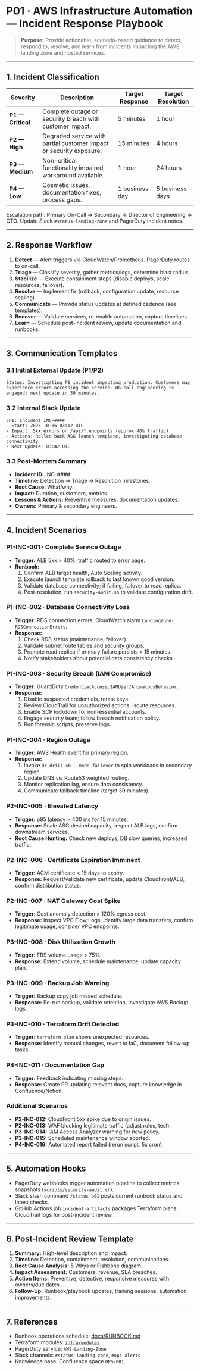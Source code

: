 # P01 · AWS Infrastructure Automation — Incident Response Playbook

> **Purpose:** Provide actionable, scenario-based guidance to detect, respond to, resolve, and learn from incidents impacting the AWS landing zone and hosted services.

---
## 1. Incident Classification
| Severity | Description | Target Response | Target Resolution |
| --- | --- | --- | --- |
| **P1 — Critical** | Complete outage or security breach with customer impact. | 5 minutes | 1 hour |
| **P2 — High** | Degraded service with partial customer impact or security exposure. | 15 minutes | 4 hours |
| **P3 — Medium** | Non-critical functionality impaired, workaround available. | 1 hour | 24 hours |
| **P4 — Low** | Cosmetic issues, documentation fixes, process gaps. | 1 business day | 5 business days |

Escalation path: Primary On-Call → Secondary → Director of Engineering → CTO. Update Slack `#status-landing-zone` and PagerDuty incident notes.

---
## 2. Response Workflow
1. **Detect** — Alert triggers via CloudWatch/Prometheus. PagerDuty routes to on-call.  
2. **Triage** — Classify severity, gather metrics/logs, determine blast radius.  
3. **Stabilize** — Execute containment steps (disable deploys, scale resources, failover).  
4. **Resolve** — Implement fix (rollback, configuration update, resource scaling).  
5. **Communicate** — Provide status updates at defined cadence (see templates).  
6. **Recover** — Validate services, re-enable automation, capture timelines.  
7. **Learn** — Schedule post-incident review, update documentation and runbooks.  

---
## 3. Communication Templates
### 3.1 Initial External Update (P1/P2)
```
Status: Investigating P1 incident impacting production. Customers may experience errors accessing the service. On-call engineering is engaged; next update in 30 minutes.
```

### 3.2 Internal Slack Update
```
:P1: Incident INC-####
- Start: 2025-10-06 03:12 UTC
- Impact: 5xx errors on /api/* endpoints (approx 40% traffic)
- Actions: Rolled back ASG launch template, investigating database connectivity
- Next Update: 03:42 UTC
```

### 3.3 Post-Mortem Summary
- **Incident ID:** INC-####  
- **Timeline:** Detection → Triage → Resolution milestones.  
- **Root Cause:** What/why.  
- **Impact:** Duration, customers, metrics.  
- **Lessons & Actions:** Preventive measures, documentation updates.  
- **Owners:** Primary & secondary engineers.  

---
## 4. Incident Scenarios
### P1-INC-001 · Complete Service Outage
- **Trigger:** ALB 5xx > 40%, traffic routed to error page.  
- **Runbook:**
  1. Confirm ALB target health, Auto Scaling activity.  
  2. Execute launch template rollback to last known good version.  
  3. Validate database connectivity; if failing, failover to read replica.  
  4. Post-resolution, run `security-audit.sh` to validate configuration drift.  

### P1-INC-002 · Database Connectivity Loss
- **Trigger:** RDS connection errors, CloudWatch alarm `LandingZone-RDSConnectionErrors`.  
- **Response:**
  1. Check RDS status (maintenance, failover).  
  2. Validate subnet route tables and security groups.  
  3. Promote read replica if primary failure persists > 15 minutes.  
  4. Notify stakeholders about potential data consistency checks.  

### P1-INC-003 · Security Breach (IAM Compromise)
- **Trigger:** GuardDuty `CredentialAccess:IAMUser/AnomalousBehavior`.  
- **Response:**
  1. Disable suspected credentials, rotate keys.  
  2. Review CloudTrail for unauthorized actions, isolate resources.  
  3. Enable SCP lockdown for non-essential accounts.  
  4. Engage security team; follow breach notification policy.  
  5. Run forensic scripts, preserve logs.  

### P1-INC-004 · Region Outage
- **Trigger:** AWS Health event for primary region.  
- **Response:**
  1. Invoke `dr-drill.sh --mode failover` to spin workloads in secondary region.  
  2. Update DNS via Route53 weighted routing.  
  3. Monitor replication lag, ensure data consistency.  
  4. Communicate fallback timeline (target 30 minutes).  

### P2-INC-005 · Elevated Latency
- **Trigger:** p95 latency > 400 ms for 15 minutes.  
- **Response:** Scale ASG desired capacity, inspect ALB logs, confirm downstream services.  
- **Root Cause Hunting:** Check new deploys, DB slow queries, increased traffic.  

### P2-INC-006 · Certificate Expiration Imminent
- **Trigger:** ACM certificate < 15 days to expiry.  
- **Response:** Request/validate new certificate, update CloudFront/ALB, confirm distribution status.  

### P2-INC-007 · NAT Gateway Cost Spike
- **Trigger:** Cost anomaly detection > 120% egress cost.  
- **Response:** Inspect VPC Flow Logs, identify large data transfers, confirm legitimate usage, consider VPC endpoints.  

### P3-INC-008 · Disk Utilization Growth
- **Trigger:** EBS volume usage > 75%.  
- **Response:** Extend volume, schedule maintenance, update capacity plan.  

### P3-INC-009 · Backup Job Warning
- **Trigger:** Backup copy job missed schedule.  
- **Response:** Re-run backup, validate retention, investigate AWS Backup logs.  

### P3-INC-010 · Terraform Drift Detected
- **Trigger:** `terraform plan` shows unexpected resources.  
- **Response:** Identify manual changes, revert to IaC, document follow-up tasks.  

### P4-INC-011 · Documentation Gap
- **Trigger:** Feedback indicating missing steps.  
- **Response:** Create PR updating relevant docs, capture knowledge in Confluence/Notion.  

### Additional Scenarios
- **P2-INC-012:** CloudFront 5xx spike due to origin issues.  
- **P2-INC-013:** WAF blocking legitimate traffic (adjust rules, test).  
- **P3-INC-014:** IAM Access Analyzer warning for new policy.  
- **P3-INC-015:** Scheduled maintenance window aborted.  
- **P4-INC-016:** Automated report failed (rerun script, fix cron).  

---
## 5. Automation Hooks
- PagerDuty webhooks trigger automation pipeline to collect metrics snapshots (`scripts/security-audit.sh`).  
- Slack slash command `/status p01` posts current runbook status and latest checks.  
- GitHub Actions job `incident-artifacts` packages Terraform plans, CloudTrail logs for post-incident review.  

---
## 6. Post-Incident Review Template
1. **Summary:** High-level description and impact.  
2. **Timeline:** Detection, containment, resolution, communications.  
3. **Root Cause Analysis:** 5 Whys or Fishbone diagram.  
4. **Impact Assessment:** Customers, revenue, SLA breaches.  
5. **Action Items:** Preventive, detective, responsive measures with owners/due dates.  
6. **Follow-Up:** Runbook/playbook updates, training sessions, automation improvements.  

---
## 7. References
- Runbook operations schedule: [docs/RUNBOOK.md](./RUNBOOK.md)  
- Terraform modules: [`infra/modules`](../infra/modules)  
- PagerDuty service: `AWS-Landing-Zone`  
- Slack channels: `#status-landing-zone`, `#ops-alerts`  
- Knowledge base: Confluence space `OPS-P01`  

